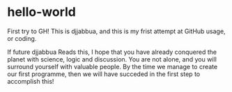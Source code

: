# hello-world
First try to GH!
This is djjabbua, and this is my frist attempt at GitHub usage, or coding. 

If future djjabbua Reads this, I hope that you have already conquered the planet with science, logic and discussion. You are not alone, and you will surround yourself with valuable people. By the time we manage to create our first programme, then we will have succeded in the first step to accomplish this!
